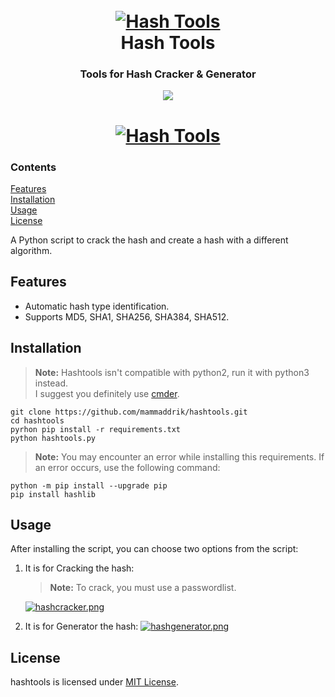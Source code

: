 <h1 align="center">
    <br>
    <a href="https://github.com/mammaddrik/hashtools"><img src="https://i.postimg.cc/yYD6rsH9/logo.png" alt="Hash Tools"></a>
    <br>
    Hash Tools
    <br>
</h1>

<h3 align="center">Tools for Hash Cracker & Generator</h3>

<p align="center">
  <a href="https://github.com/mammaddrik/hashtools/releases">
    <img src="https://img.shields.io/github/release/mammaddrik/hashtools.svg">
  </a>
</p>
<h1 align="center">
    <a href="https://github.com/mammaddrik/hashtools"><img src="https://i.postimg.cc/mDmGWCfY/demo.png" alt="Hash Tools"></a>
</h1>

### Contents  
[Features](#features)<br>
[Installation](#installation)<br>
[Usage](#usage)<br>
[License](#license)

A Python script to crack the hash and create a hash with a different algorithm.

## Features
- Automatic hash type identification.
- Supports MD5, SHA1, SHA256, SHA384, SHA512.

## Installation
> **Note:** Hashtools isn't compatible with python2, run it with python3 instead.<br>
> I suggest you definitely use [cmder](https://cmder.app/).
```
git clone https://github.com/mammaddrik/hashtools.git
cd hashtools
pyrhon pip install -r requirements.txt
python hashtools.py
```
> **Note:** You may encounter an error while installing this requirements. If an error occurs, use the following command:
```
python -m pip install --upgrade pip
pip install hashlib
```
## Usage
After installing the script, you can choose two options from the script:<br>

1. It is for Cracking the hash:
    > **Note:** To crack, you must use a passwordlist.

    [![hashcracker.png](https://i.postimg.cc/jqgbwzVx/hashcracker.png)](https://github.com/mammaddrik/hashtools)

2. It is for Generator the hash:
    [![hashgenerator.png](https://i.postimg.cc/1RTd1Mhq/hashgenerator.png)](https://github.com/mammaddrik/hashtools)

## License
hashtools is licensed under [MIT License](https://github.com/mammaddrik/hashtools/blob/main/LICENSE).